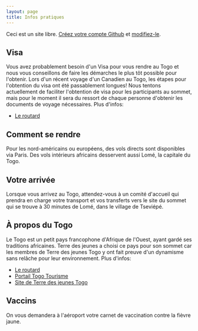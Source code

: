 ```yaml
---
layout: page
title: Infos pratiques
---
```


Ceci est un site libre. [Créez votre compte Github](https://github.com/join?return_to=https%3A%2F%2Fgithub.com%2Falberto56%2Fminisite-sommet-tdj%2Fedit%2Fgh-pages%2Fpratique.md) et [modifiez-le](https://github.com/alberto56/minisite-sommet-tdj/edit/gh-pages/pratique.md).

Visa
----

Vous avez probablement besoin d'un Visa pour vous rendre au Togo et nous vous conseillons de faire les démarches le plus tôt possible pour l'obtenir. Lors d'un récent voyage d'un Canadien au Togo, les étapes pour l'obtention du visa ont été passablement longues! Nous tentons actuellement de faciliter l'obtention de visa pour les participants au sommet, mais pour le moment il sera du ressort de chaque personne d'obtenir les documents de voyage nécessaires. Plus d'infos:

 * [Le routard](http://www.routard.com/guide/togo/1574/avant_le_depart.htm)

Comment se rendre
----

Pour les nord-américains ou européens, des vols directs sont disponibles via Paris. Des vols intérieurs africains desservent aussi Lomé, la capitale du Togo.

Votre arrivée
----

Lorsque vous arrivez au Togo, attendez-vous à un comité d'accueil qui prendra en charge votre transport et vos transferts vers le site du sommet qui se trouve à 30 minutes de Lomé, dans le village de Tseviépé.

À propos du Togo
----

Le Togo est un petit pays francophone d'Afrique de l'Ouest, ayant gardé ses traditions africaines. Terre des jeunes a choisi ce pays pour son sommet car les membres de Terre des jeunes Togo y ont fait preuve d'un dynamisme sans relâche pour leur environnement. Plus d'infos:

 * [Le routard](http://www.routard.com/guide/code_dest/togo.htm)
 * [Portail Togo Tourisme](http://www.togo-tourisme.com)
 * [Site de Terre des jeunes Togo](http://terredesjeunes.org/togo)

Vaccins
----

On vous demandera à l'aéroport votre carnet de vaccination contre la fièvre jaune.
